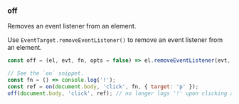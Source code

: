 ### off

Removes an event listener from an element.

Use `EventTarget.removeEventListener()` to remove an event listener from an element.

```js
const off = (el, evt, fn, opts = false) => el.removeEventListener(evt, fn, opts);
```

```js
// See the `on` snippet.
const fn = () => console.log('!');
const ref = on(document.body, 'click', fn, { target: 'p' });
off(document.body, 'click', ref); // no longer logs '!' upon clicking a `p` el child of the body
```
